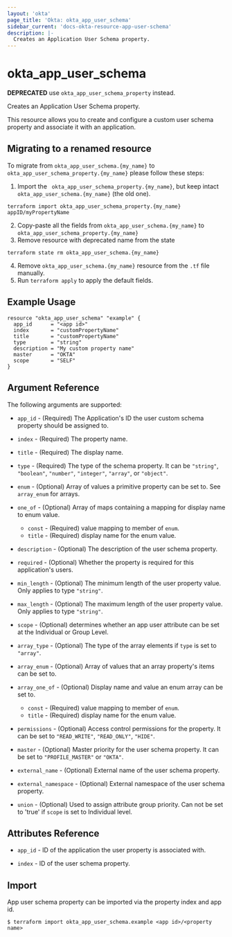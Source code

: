 ```yaml
---
layout: 'okta'
page_title: 'Okta: okta_app_user_schema'
sidebar_current: 'docs-okta-resource-app-user-schema'
description: |-
  Creates an Application User Schema property.
---
```


# okta_app_user_schema

**DEPRECATED** use `okta_app_user_schema_property` instead.

Creates an Application User Schema property.

This resource allows you to create and configure a custom user schema property and associate it with an application.

## Migrating to a renamed resource

To migrate from `okta_app_user_schema.{my_name}` to `okta_app_user_schema_property.{my_name}` please follow these steps:

1. Import the ` okta_app_user_schema_property.{my_name}`, but keep intact `okta_app_user_schema.{my_name}` (the old one).
```
terraform import okta_app_user_schema_property.{my_name} appID/myPropertyName
````
2. Copy-paste all the fields from `okta_app_user_schema.{my_name}` to `okta_app_user_schema_property.{my_name}`
3. Remove resource with deprecated name from the state
```
terraform state rm okta_app_user_schema.{my_name}
```
4. Remove `okta_app_user_schema.{my_name}` resource from the `.tf` file manually.
5. Run `terraform apply` to apply the default fields.

## Example Usage

```hcl
resource "okta_app_user_schema" "example" {
  app_id      = "<app id>"
  index       = "customPropertyName"
  title       = "customPropertyName"
  type        = "string"
  description = "My custom property name"
  master      = "OKTA"
  scope       = "SELF"
}
```

## Argument Reference

The following arguments are supported:

- `app_id` - (Required) The Application's ID the user custom schema property should be assigned to.

- `index` - (Required) The property name.

- `title` - (Required) The display name.

- `type` - (Required) The type of the schema property. It can be `"string"`, `"boolean"`, `"number"`, `"integer"`, `"array"`, or `"object"`.

- `enum` - (Optional) Array of values a primitive property can be set to. See `array_enum` for arrays.

- `one_of` - (Optional) Array of maps containing a mapping for display name to enum value.

  - `const` - (Required) value mapping to member of `enum`.
  - `title` - (Required) display name for the enum value.

- `description` - (Optional) The description of the user schema property.

- `required` - (Optional) Whether the property is required for this application's users.

- `min_length` - (Optional) The minimum length of the user property value. Only applies to type `"string"`.

- `max_length` - (Optional) The maximum length of the user property value. Only applies to type `"string"`.

- `scope` - (Optional) determines whether an app user attribute can be set at the Individual or Group Level.

- `array_type` - (Optional) The type of the array elements if `type` is set to `"array"`.

- `array_enum` - (Optional) Array of values that an array property's items can be set to.

- `array_one_of` - (Optional) Display name and value an enum array can be set to.

  - `const` - (Required) value mapping to member of `enum`.
  - `title` - (Required) display name for the enum value.

- `permissions` - (Optional) Access control permissions for the property. It can be set to `"READ_WRITE"`, `"READ_ONLY"`, `"HIDE"`.

- `master` - (Optional) Master priority for the user schema property. It can be set to `"PROFILE_MASTER"` or `"OKTA"`.

- `external_name` - (Optional) External name of the user schema property.

- `external_namespace` - (Optional) External namespace of the user schema property.

- `union` - (Optional) Used to assign attribute group priority. Can not be set to 'true' if `scope` is set to Individual level.

## Attributes Reference

- `app_id` - ID of the application the user property is associated with.

- `index` - ID of the user schema property.

## Import

App user schema property can be imported via the property index and app id.

```
$ terraform import okta_app_user_schema.example <app id>/<property name>
```
